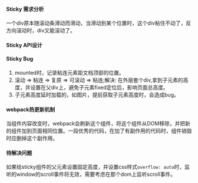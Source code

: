 #### Sticky 需求分析

一个div原本随滚动条滑动而滑动，当滑动到某个位置时，这个div粘住不动了，反方向滚动时，div又能滚动了。

#### Sticky API设计

#### Sticky Bug
1. mounted时，记录粘连元素距文档顶部的位置。
2. 滚动 => 粘连 => 复原 => 可滚动 => 粘连;解决: 在外层套个div,拿到子元素的高度，并设置在父div上，避免子元素fixed定位后，影响页面总高度。
3. 子元素高度延时加载的，如图片，提前获取子元素高度时，会造成bug。

#### webpack热更新机制
当组件内容改变时，webpack会刷新这个组件，将这个组件从DOM移除，并把新的组件加到页面相同位置。一段优秀的代码，在加了有副作用的代码时，组件销毁时应删掉这个副作用。

#### 待解决问题
如果给sticky组件的父元素设置固定高度，并设置css样式`overflow: auto`时，监听的window的scroll事件将无效，需要考虑在那个dom上监听scroll事件。